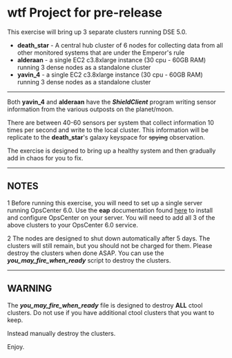 # wtf Project for pre-release

This exercise will bring up 3 separate clusters running DSE 5.0.

* **death\_star** - A central hub cluster of 6 nodes for collecting data from all other monitored systems that are under the Emperor's rule
* **alderaan** - a single EC2 c3.8xlarge instance (30 cpu - 60GB RAM) running 3 dense nodes as a standalone cluster
* **yavin\_4** - a single EC2 c3.8xlarge instance (30 cpu - 60GB RAM) running 3 dense nodes as a standalone cluster

* * *

Both **yavin\_4** and **alderaan** have the _**ShieldClient**_ program writing sensor information from the various outposts on the planet/moon.

There are between 40-60 sensors per system that collect information 10 times per second and write to the local cluster. 
This information will be replicate to the **death\_star**'s galaxy keyspace for <s>spying</s> observation.

The exercise is designed to bring up a healthy system and then gradually add in chaos for you to fix.

* * *

## NOTES

1 Before running this exercise, you will need to set up a single server running OpsCenter 6.0. Use the **eap** documentation found [here](http://eap.datastax.com/phpbb/viewforum.php?f=13) to install and configure OpsCenter on your server. You will need to add all 3 of the above clusters to your OpsCenter 6.0 service.

2 The nodes are designed to shut down automatically after 5 days. The clusters will still remain, but you should not be charged for them. Please destroy the clusters when done ASAP. You can use the _**you_may_fire_when_ready**_ script to destroy the clusters.

* * *

## WARNING

The _**you_may_fire_when_ready**_ file is designed to destroy **ALL** ctool clusters. Do not use if you have additional ctool clusters that you want to keep.

Instead manually destroy the clusters.

Enjoy.

